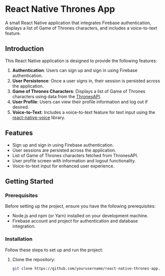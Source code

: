# React Native Thrones App

A small React Native application that integrates Firebase authentication, displays a list of Game of Thrones characters, and includes a voice-to-text feature.


## Introduction

This React Native application is designed to provide the following features:

1. **Authentication**: Users can sign up and sign in using Firebase authentication.
2. **User Persistence**: Once a user signs in, their session is persisted across the application.
3. **Game of Thrones Characters**: Displays a list of Game of Thrones characters using data from the [ThronesAPI](https://thronesapi.com/).
4. **User Profile**: Users can view their profile information and log out if desired.
5. **Voice-to-Text**: Includes a voice-to-text feature for text input using the [react-native-voice](https://github.com/react-native-voice/voice) library.

## Features

- Sign up and sign in using Firebase authentication.
- User sessions are persisted across the application.
- List of Game of Thrones characters fetched from ThronesAPI.
- User profile screen with information and logout functionality.
- Voice-to-text input for enhanced user experience.

## Getting Started

### Prerequisites

Before setting up the project, ensure you have the following prerequisites:

- Node.js and npm (or Yarn) installed on your development machine.
- Firebase account and project for authentication and database integration.

### Installation

Follow these steps to set up and run the project:

1. Clone the repository:

   ```bash
   git clone https://github.com/yourusername/react-native-thrones-app.git


